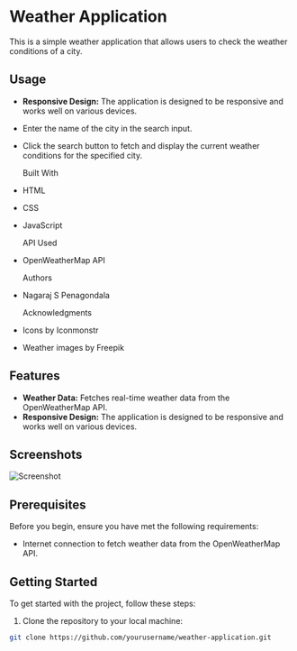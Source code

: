 # Weather Application

This is a simple weather application that allows users to check the weather conditions of a city.
## Usage

- **Responsive Design:** The application is designed to be responsive and works well on various devices.
- Enter the name of the city in the search input.
- Click the search button to fetch and display the current weather conditions for the specified city.
  
  Built With
- HTML
- CSS
- JavaScript
  
  API Used
- OpenWeatherMap API

  Authors
- Nagaraj S Penagondala

  Acknowledgments
- Icons by Iconmonstr
- Weather images by Freepik


## Features

- **Weather Data:** Fetches real-time weather data from the OpenWeatherMap API.
- **Responsive Design:** The application is designed to be responsive and works well on various devices.

## Screenshots

![Screenshot](screenshot.png)

## Prerequisites

Before you begin, ensure you have met the following requirements:

- Internet connection to fetch weather data from the OpenWeatherMap API.

## Getting Started

To get started with the project, follow these steps:

1. Clone the repository to your local machine:

```bash
git clone https://github.com/yourusername/weather-application.git


